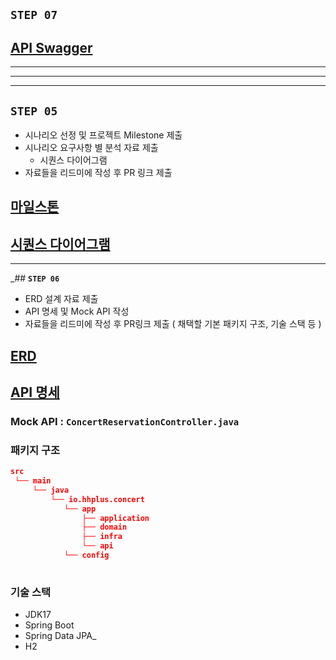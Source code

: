 


## **`STEP 07`**
## [API Swagger](docs/SWAGGER.png)



---

---

---

## **`STEP 05`**
- 시나리오 선정 및 프로젝트 Milestone 제출
- 시나리오 요구사항 별 분석 자료 제출
    - 시퀀스 다이어그램
- 자료들을 리드미에 작성 후 PR 링크 제출

## [마일스톤](https://github.com/users/riley-hhp/projects/1/views/1)
## [시퀀스 다이어그램](docs/SEQUENCE.md)


---
_## **`STEP 06`**
- ERD 설계 자료 제출
- API 명세 및 Mock API 작성
- 자료들을 리드미에 작성 후 PR링크 제출 ( 채택할 기본 패키지 구조, 기술 스택 등 )

## [ERD](docs/ERD.md)
## [API 명세](docs/API.md)
###  Mock API : `ConcertReservationController.java`

### 패키지 구조
```json
src
 └── main
     └── java
         └── io.hhplus.concert
            └── app
                ├── application
                ├── domain
                ├── infra
                └── api
            └── config
                 
```

### 기술 스택
- JDK17
- Spring Boot
- Spring Data JPA_
- H2